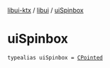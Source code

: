 [libui-ktx](../index.md) / [libui](index.md) / [uiSpinbox](./ui-spinbox.md)

# uiSpinbox

`typealias uiSpinbox = `[`CPointed`](../kotlinx.cinterop/-c-pointed/index.md)